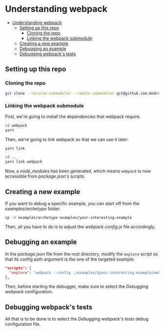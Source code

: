 # Understanding webpack

- [Understanding webpack](#understanding-webpack)
  - [Setting up this repo](#setting-up-this-repo)
    - [Cloning the repo](#cloning-the-repo)
    - [Linking the webpack submodule](#linking-the-webpack-submodule)
  - [Creating a new example](#creating-a-new-example)
  - [Debugging an example](#debugging-an-example)
  - [Debugging webpack's tests](#debugging-webpacks-tests)

## Setting up this repo

### Cloning the repo

```bash
git clone --recurse-submodules --remote-submodules git@github.com:Andrei0872/understanding-webpack.git
```

### Linking the webpack submodule

First, we're going to install the dependencies that webpack require.

```bash
cd webpack
yarn
```

Then, we're going to link webpack so that we can use it later:

```bash
yarn link
```

```bash
cd ..
yarn link webpack
```

Now, a *node_modules* has been generated, which means `webpack` is now accessible from *package.json*'s scripts.

## Creating a new example

If you want to debug a specific example, you can start off from the *examples/archetype* folder.

```
cp -r examples/archetype examples/your-interesting-example
```

Then, all you have to do is to adjust the *webpack.config.js* file accordingly.

## Debugging an example

In the *package.json* file from the root directory, modify the `explore` script so that its config path argument is the one of the targeted example:

```json
"scripts": {
  "explore": "webpack --config ./examples/$your-interesting-example/webpack.config.js"
},
```

Then, before starting the debugger, make sure to select the *Debugging webpack* configuration.

## Debugging webpack's tests

All that is to be done is to select the *Debugging webpack's tests* debug configuration file.